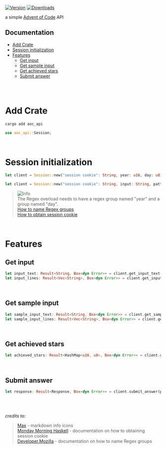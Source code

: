 [![Version](https://img.shields.io/crates/v/aoc_api)](https://crates.io/crates/aoc_api)
[![Downloads](https://img.shields.io/crates/d/aoc_api)](https://crates.io/crates/aoc_api)

a simple [Advent of Code](https://adventofcode.com) API

## Documentation

- [Add Crate](#add-crate)
- [Session initialization](#session-initialization)
- [Features](#features)
    - [Get input](#get-input)
    - [Get sample input](#get-sample-input)
    - [Get achieved stars](#get-achieved-stars)
    - [Submit answer](#submit-answer)

<br><br>

# Add Crate

```bash
cargo add aoc_api
```

```rust
use aoc_api::Session;
```

<br>

# Session initialization

```rust
let client = Session::new("session cookie": String, year: u16, day: u8); // Initializes a new Session instance
```

```rust
let client = Session::new("session cookie": String, input: String, pattern: Regex); // Initializes a new Session instance
```

> <picture>
>   <source media="(prefers-color-scheme: dark)" srcset="https://github.com/Mqxx/GitHub-Markdown/blob/main/blockquotes/badge/dark-theme/info.svg">
>   <img alt="Info" src="https://github.com/Mqxx/GitHub-Markdown/blob/main/blockquotes/badge/dark-theme/Info">
> </picture><br>
> The Regex overload needs to have a regex group named "year" and a group named "day".
> <br> <a href="https://developer.mozilla.org/en-US/docs/Web/JavaScript/Reference/Regular_expressions/Named_capturing_group">How to name Regex groups</a>
> <br> <a href="https://mmhaskell.com/blog/2023/1/30/advent-of-code-fetching-puzzle-input-using-the-api#authentication">How to obtain session cookie</a>

<br>

# Features

## Get input

```rust
let input_text: Result<String, Box<dyn Error>> = client.get_input_text().await; // Retrieves the input text of the AoC puzzle
let input_lines: Result<Vec<String>, Box<dyn Error>> = client.get_input_lines().await; // Retrieves the input lines of the AoC puzzle
```

<br>

## Get sample input

```rust
let sample_input_text: Result<String, Box<dyn Error>> = client.get_sample_input_text(nth: u8).await; // Retrieves the nth sample input text of the AoC puzzle
let sample_input_lines: Result<Vec<String>, Box<dyn Error>> = client.get_sample_input_lines(nth: u8).await; // Retrieves the nth sample input lines of the AoC puzzle
```

<br>

## Get achieved stars

```rust
let achieved_stars: Result<HashMap<u16, u8>, Box<dyn Error>> = client.get_all_stars().await; // Retrieves each year's number of stars earned (key: year, value: stars)
```

<br>

## Submit answer

```rust
let response: Result<Response, Box<dyn Error>> = client.submit_answer(part: u8, answer: &str).await; // Submits an answer to part 1 or 2 of the AoC puzzle. Returns a response type with a success status and a cooldown period
```

<br><br>

*credits to:*
> [Max](https://github.com/Mqxx) - markdown info icons <br>
> [Monday Morning Haskell](https://mmhaskell.com/) - documentation on how to obtaining session cookie <br>
> [Developer.Mozilla](https://developer.mozilla.org) - documentation on how to name Regex groups